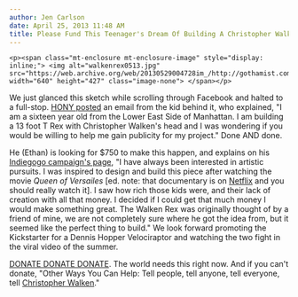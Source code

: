 ```yaml
---
author: Jen Carlson
date: April 25, 2013 11:48 AM
title: Please Fund This Teenager's Dream Of Building A Christopher Walken T-Rex
---
```



	
	
	
	<p><span class="mt-enclosure mt-enclosure-image" style="display: inline;"> <img alt="walkenrex0513.jpg" src="https://web.archive.org/web/20130529004728im_/http://gothamist.com/attachments/arts_jen/walkenrex0513.jpg" width="640" height="427" class="image-none"> </span></p>

<p>We just glanced this sketch while scrolling through Facebook and halted to a full-stop. <a href="https://web.archive.org/web/20130529004728/https://www.facebook.com/photo.php?fbid=454518494622256&amp;set=a.102107073196735.4429.102099916530784&amp;type=1">HONY posted</a> an email from the kid behind it, who explained, &quot;I am a sixteen year old from the Lower East Side of Manhattan. I am building a 13 foot T Rex with Christopher Walken&apos;s head and I was wondering if you would be willing to help me gain publicity for my project.&quot; Done AND done.</p>

<p>He (Ethan) is looking for $750 to make this happen, and explains on his <a href="https://web.archive.org/web/20130529004728/http://www.indiegogo.com/projects/christopher-walken-rex">Indiegogo campaign&apos;s page</a>, &quot;I have always been interested in artistic pursuits. I was inspired to design and build this piece after watching the movie <em>Queen of Versailes</em> [ed. note: that documentary is on <a href="https://web.archive.org/web/20130529004728/http://movies.netflix.com/WiMovie/The_Queen_of_Versailles/70229267?locale=en-US">Netflix</a> and you should really watch it]. I saw how rich those kids were, and their lack of creation with all that money. I decided if I could get that much money I would make something great. The Walken Rex was originally thought of by a friend of mine, we are not completely sure where he got the idea from, but it seemed like the perfect thing to build.&quot; We look forward promoting the Kickstarter for a Dennis Hopper Velociraptor and watching the two fight in the viral video of the summer. </p>

<p><a href="https://web.archive.org/web/20130529004728/http://www.indiegogo.com/projects/christopher-walken-rex">DONATE DONATE DONATE</a>. The world needs this right now. And if you can&apos;t donate, &quot;Other Ways You Can Help: Tell people, tell anyone, tell everyone, tell <a href="https://web.archive.org/web/20130529004728/http://gohtamist.com/tags/christopherwalken">Christopher Walken</a>.&quot;</p>
	
	
	
	
	
